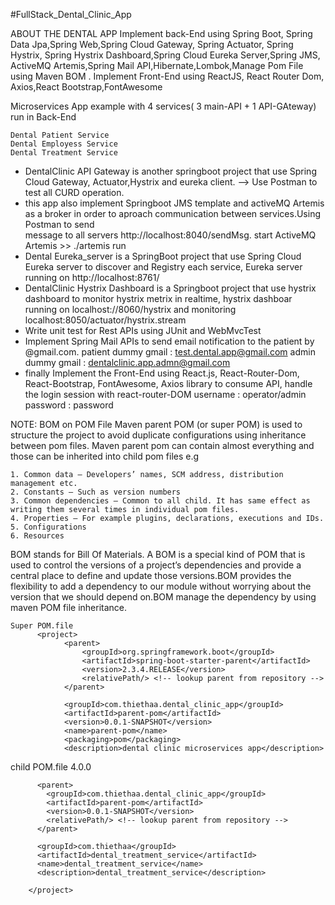 #FullStack_Dental_Clinic_App

ABOUT THE DENTAL APP
Implement back-End using Spring Boot, Spring Data Jpa,Spring Web,Spring Cloud Gateway, Spring Actuator, Spring Hystrix, Spring Hystrix Dashboard,Spring Cloud Eureka Server,Spring JMS, ActiveMQ Artemis,Spring Mail API,Hibernate,Lombok,Manage Pom File using Maven BOM . Implement Front-End using ReactJS, React Router Dom, Axios,React Bootstrap,FontAwesome

Microservices App example with 4 services( 3 main-API + 1 API-GAteway) run in Back-End

    Dental Patient Service
    Dental Employess Service
    Dental Treatment Service
-   DentalClinic API Gateway is another springboot project that use Spring Cloud Gateway, Actuator,Hystrix and eureka client. --> Use Postman to test all CURD 
    operation.
-   this app also implement Springboot JMS template and activeMQ Artemis as a broker in order to aproach communication between services.Using Postman to send   
            message to all servers http://localhost:8040/sendMsg.
            start ActiveMQ Artemis >> ./artemis run
-   Dental Eureka_server is a SpringBoot project that use Spring Cloud Eureka server to discover and Registry each service, Eureka server running on 
            http://localhost:8761/
-   DentalClinic Hystrix Dashboard is a Springboot project that use hystrix dashboard to monitor hystrix metrix in realtime, hystrix dashboar running on 
            localhost://8060/hystrix and monitoring localhost:8050/actuator/hystrix.stream
-   Write unit test for Rest APIs using JUnit and WebMvcTest
-   Implement Spring Mail APIs to send email notification to the patient by @gmail.com. 
            patient dummy gmail : test.dental.app@gmail.com 
            admin dummy gmail : dentalclinic.app.admn@gmail.com
-   finally Implement the Front-End using React.js, React-Router-Dom, React-Bootstrap, FontAwesome, Axios library to consume API, handle the login session with 
            react-router-DOM username : operator/admin 
            password : password
            

NOTE:
BOM on POM File
Maven parent POM (or super POM) is used to structure the project to avoid duplicate configurations using inheritance between pom files. 
    Maven parent pom can contain almost everything and those can be inherited into child pom files e.g

    1. Common data – Developers’ names, SCM address, distribution management etc.
    2. Constants – Such as version numbers
    3. Common dependencies – Common to all child. It has same effect as writing them several times in individual pom files.
    4. Properties – For example plugins, declarations, executions and IDs.
    5. Configurations
    6. Resources

BOM stands for Bill Of Materials. A BOM is a special kind of POM that is used to control the versions of a project’s dependencies and provide a central place to define and update those versions.BOM provides the flexibility to add a dependency to our module without worrying about the version that we should depend on.BOM manage the dependency by using maven POM file inheritance.
    
    
    Super POM.file    
          <project>
                <parent>
                    <groupId>org.springframework.boot</groupId>
                    <artifactId>spring-boot-starter-parent</artifactId>
                    <version>2.3.4.RELEASE</version>
                    <relativePath/> <!-- lookup parent from repository -->
                </parent>

                <groupId>com.thiethaa.dental_clinic_app</groupId>
                <artifactId>parent-pom</artifactId>
                <version>0.0.1-SNAPSHOT</version>
                <name>parent-pom</name>
                <packaging>pom</packaging>
                <description>dental clinic microservices app</description>

child POM.file
        <project xmlns="http://maven.apache.org/POM/4.0.0" xmlns:xsi="http://www.w3.org/2001/XMLSchema-instance"
             xsi:schemaLocation="http://maven.apache.org/POM/4.0.0 https://maven.apache.org/xsd/maven-4.0.0.xsd">
          <modelVersion>4.0.0</modelVersion>

          <parent>
            <groupId>com.thiethaa.dental_clinic_app</groupId>
            <artifactId>parent-pom</artifactId>
            <version>0.0.1-SNAPSHOT</version>
            <relativePath/> <!-- lookup parent from repository -->
          </parent>

          <groupId>com.thiethaa</groupId>
          <artifactId>dental_treatment_service</artifactId>
          <name>dental_treatment_service</name>
          <description>dental_treatment_service</description>

        </project>
